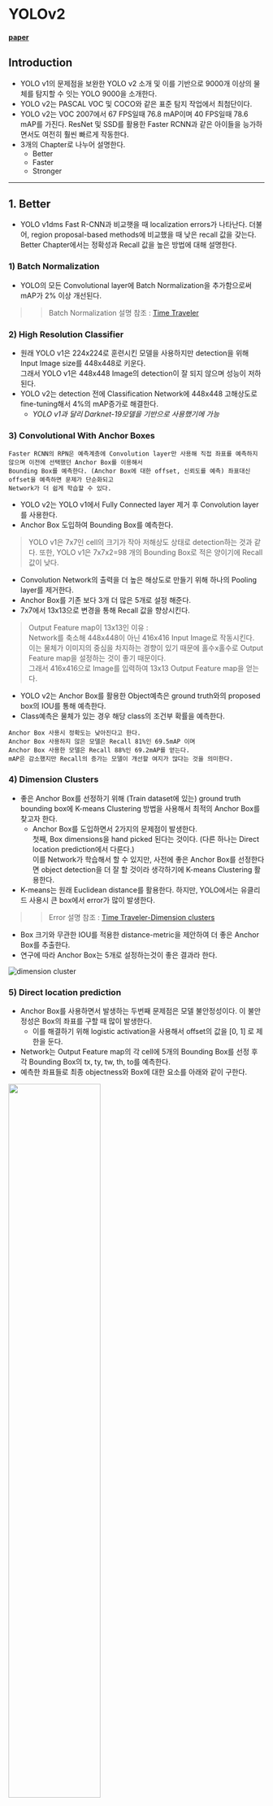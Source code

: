 YOLOv2
===================
#### [paper](https://arxiv.org/pdf/1612.08242.pdf)

## Introduction
- YOLO v1의 문제점을 보완한 YOLO v2 소개 및 이를 기반으로 9000개 이상의 물체를 탐지할 수 잇는 YOLO 9000을 소개한다.
- YOLO v2는 PASCAL VOC 및 COCO와 같은 표준 탐지 작업에서 최첨단이다.
- YOLO v2는 VOC 2007에서 67 FPS일때 76.8 mAP이며 40 FPS일때 78.6 mAP를 가진다. ResNet 및 SSD를 활용한 Faster RCNN과 같은 아이들을 능가하면서도 여전히 훨씬 빠르게 작동한다.
- 3개의 Chapter로 나누어 설명한다.
  - Better
  - Faster
  - Stronger

************
## 1. Better
- YOLO v1dms Fast R-CNN과 비교햇을 때 localization errors가 나타난다. 더불어, region proposal-based methods에 비교했을 때 낮은 recall 값을 갖는다.   
Better Chapter에서는 정확성과 Recall 값을 높은 방법에 대해 설명한다.


### 1) Batch Normalization
- YOLO의 모든 Convolutional layer에 Batch Normalization을 추가함으로써 mAP가 2% 이상 개선된다.
>   > Batch Normalization 설명 참조 : [Time Traveler](https://89douner.tistory.com/44?category=868069)


### 2) High Resolution Classifier
- 원래 YOLO v1은 224x224로 훈련시킨 모델을 사용하지만 detection을 위해 Input Image size를 448x448로 키운다.   
그래서 YOLO v1은 448x448 Image의 detection이 잘 되지 않으며 성능이 저하된다.
- YOLO v2는 detection 전에 Classification Network에 448x448 고해상도로 fine-tuning해서 4%의 mAP증가로 해결한다.   
  - _YOLO v1과 달리 Darknet-19모델을 기반으로 사용했기에 가능_


### 3) Convolutional With Anchor Boxes
``` 
Faster RCNN의 RPN은 예측계층에 Convolution layer만 사용해 직접 좌표를 예측하지 않으며 이전에 선택했던 Anchor Box를 이용해서 
Bounding Box를 예측한다. (Anchor Box에 대한 offset, 신뢰도를 예측) 좌표대신 offset을 예측하면 문제가 단순화되고 
Network가 더 쉽게 학습할 수 있다.
```
 - YOLO v2는 YOLO v1에서 Fully Connected layer 제거 후 Convolution layer를 사용한다.
 - Anchor Box 도입하여 Bounding Box를 예측한다.


> YOLO v1은 7x7인 cell의 크기가 작아 저해상도 상태로 detection하는 것과 같다. 또한, YOLO v1은 7x7x2=98 개의 Bounding Box로 적은 양이기에 Recall값이 낮다.
- Convolution Network의 출력을 더 높은 해상도로 만들기 위해 하나의 Pooling layer를 제거한다.
- Anchor Box를 기존 보다 3개 더 많은 5개로 설정 해준다.
- 7x7에서 13x13으로 변경을 통해 Recall 값을 향상시킨다.
> Output Feature map이 13x13인 이유 :   
  Network를 축소해 448x448이 아닌 416x416 Input Image로 작동시킨다.   
  이는 물체가 이미지의 중심을 차지하는 경향이 있기 때문에 홀수x홀수로 Output Feature map을 설정하는 것이 좋기 때문이다.   
  그래서 416x416으로 Image를 입력하여 13x13 Output Feature map을 얻는다.
  
- YOLO v2는 Anchor Box를 활용한 Object예측은 ground truth와의 proposed box의 IOU를 통해 예측한다.
- Class예측은 물체가 있는 경우 해당 class의 조건부 확률을 예측한다.

```
Anchor Box 사용시 정확도는 낮아진다고 한다.
Anchor Box 사용하지 않은 모델은 Recall 81%인 69.5mAP 이며
Anchor Box 사용한 모델은 Recall 88%인 69.2mAP를 얻는다.
mAP은 감소했지만 Recall의 증가는 모델이 개선할 여지가 많다는 것을 의미한다.
```

### 4) Dimension Clusters
- 좋은 Anchor Box를 선정하기 위해 (Train dataset에 있는) ground truth bounding box에 K-means Clustering 방법을 사용해서 최적의 Anchor Box를 찾고자 한다.
  - Anchor Box를 도입하면서 2가지의 문제점이 발생한다.   
  첫째, Box dimensions을 hand picked 된다는 것이다. (다른 하나는 Direct location prediction에서 다룬다.)   
  이를 Network가 학습해서 할 수 있지만, 사전에 좋은 Anchor Box를 선정한다면 object detection을 더 잘 할 것이라 생각하기에 K-means Clustering 활용한다.
- K-means는 원래 Euclidean distance를 활용한다. 하지만, YOLO에서는 유클리드 사용시 큰 box에서 error가 많이 발생한다.
>   > Error 설명 참조 : [Time Traveler-Dimension clusters](https://89douner.tistory.com/93)
- Box 크기와 무관한 IOU를 적용한 distance-metric을 제안하여 더 좋은 Anchor Box를 추출한다.
- 연구에 따라 Anchor Box는 5개로 설정하는것이 좋은 결과라 한다.

![dimension cluster](https://user-images.githubusercontent.com/68367334/104083145-9b043300-527f-11eb-83fc-a660465348b2.png)



### 5) Direct location prediction
- Anchor Box를 사용하면서 발생하는 두번째 문제점은 모델 불안정성이다. 이 불안정성은 Box의 좌표를 구할 때 많이 발생한다.
  - 이를 해결하기 위해 logistic activation을 사용해서 offset의 값을 [0, 1] 로 제한을 둔다.
- Network는 Output Feature map의 각 cell에 5개의 Bounding Box를 선정 후 각 Bounding Box의 tx, ty, tw, th, to를 예측한다.
- 예측한 좌표들로 최종 objectness와 Box에 대한 요소를 아래와 같이 구한다.

<img src='https://user-images.githubusercontent.com/68367334/104083420-bbcd8800-5281-11eb-8762-9bd82fcba92f.png' width="60%" height="60%">

```
즉, 모델의 불안정성을 해결하고 localization error를 낮추기 위해 Anchor Box를 활용해 최종 Box들을 선택 후 Bounding Box regression을 한다.
```

### 6) Fine-Grained Features
- YOLO v2에서는 passthrough layer를 추가해서 고해상도 특징과 저해상도 특징을 연결한다.
- 즉, 26x26x512 Feature map을 13x13x2048 Feature map과 합쳐서 13x13x3072 크기의 Feature map을 만든다.
- 이로 인해 큰 물체 뿐만 아니라 작은 물체를 localizing하는데 세밀한 기능 이점을 얻는다.
- 성능이 1% 정도 향상한다.

![yolo v2 architecture](https://user-images.githubusercontent.com/68367334/104083109-3c3eb980-527f-11eb-8eeb-9aca707087da.png)

### 7) Multi-Scale Training
- YOLO v2는 Fully connected layer 제거 후 Fully convolution layer와 pooling layer만 사용하기때문에 다양하게 Image 크기를 조정 가능하다.
- 10 batche 마다 Network는 32픽셀 간격으로 새 Image 크기를 선택한다.
- 이로 인해 Network가 다양한 Input dimension에 걸쳐 잘 예측하게 하며 이는 동일한 Network가 다른 해상도에서 detection 할 수 있다는 의미이다.

### 결론
- YOLO v2는 다른 모델들에 비해 정확도와 속도가 향상한 것을 알 수 있다.


![figure 4  yolo v2](https://user-images.githubusercontent.com/68367334/104083662-cf79ee00-5283-11eb-8bbb-87a24e5acd74.png)

![table 4  yolo v2](https://user-images.githubusercontent.com/68367334/104083665-d274de80-5283-11eb-8bcf-f7a417251fec.png)

************
## 2. Faster
